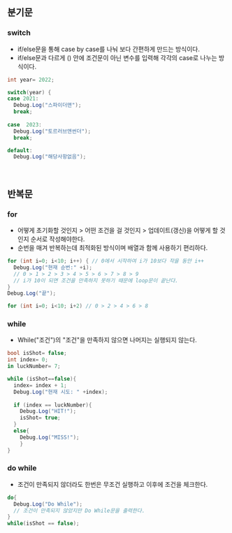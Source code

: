 ## 분기문
### switch
- if/else문을 통해 case by case를 나눠 보다 간편하게 만드는 방식이다.
- if/else문과 다르게 () 안에 조건문이 아닌 변수를 입력해 각각의 case로 나누는 방식이다.
```C#
int year= 2022;

switch(year) {
case 2021:
  Debug.Log("스파이더맨");
  break;
  
case  2023:
  Debug.Log("토르러브앤썬더");
  break;

default:
  Debug.Log("해당사항없음");
```
<br>

## 반복문
### for
- 어떻게 초기화할 것인지 > 어떤 조건을 걸 것인지 > 업데이트(갱신)을 어떻게 할 것인지 순서로 작성해야한다.
- 순번을 매겨 반복하는데 최적화된 방식이며 배열과 함께 사용하기 편리하다.
```C#
for (int i=0; i<10; i++) { // 0에서 시작하여 i가 10보다 작을 동안 i++
  Debug.Log("현재 순번:" +i);
  // 0 > 1 > 2 > 3 > 4 > 5 > 6 > 7 > 8 > 9 
  // i가 10이 되면 조건을 만족하지 못하기 때문에 loop문이 끝난다.
}
Debug.Log("끝");

for (int i=0; i<10; i+2) // 0 > 2 > 4 > 6 > 8
```

### while
- While("조건")의 "조건"을 만족하지 않으면 나머지는 실행되지 않는다.
```C#
bool isShot= false;
int index= 0;
in luckNumber= 7;

while (isShot==false){
  index= index + 1;
  Debug.Log("현재 시도: " +index);
  
  if (index == luckNumber){
    Debug.Log("HIT!");
    isShot= true;
  }
  else{
    Debug.Log("MISS!");
    }
}
```

### do while
- 조건이 만족되지 않더라도 한번은 무조건 실행하고 이후에 조건을 체크한다.
```C#
do{
  Debug.Log("Do While");
  // 조건이 만족되지 않았지만 Do While문을 출력한다.
}
while(isShot == false);
```

